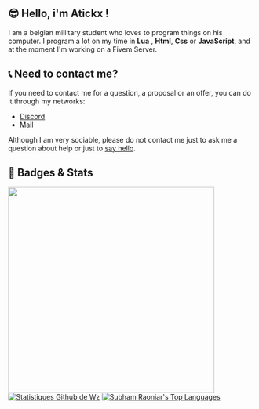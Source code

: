 ## 😎 Hello, i'm Atickx !
I am a belgian millitary student who loves to program things on his computer. 
I program a lot on my time in **Lua** , **Html**, **Css** or **JavaScript**, and at the moment I'm working on a Fivem Server.
<br/>

## 📞 Need to contact me?
If you need to contact me for a question, a proposal or an offer, you can do it through my networks:
- [Discord](https://discord.gg/)
- [Mail](mailto:atickx@outlook.fr)

Although I am very sociable, please do not contact me just to ask me a question about help or just to [say hello](https://nohello.net/).
## 🦅 Badges & Stats
<p align="left">
 <img width="420" src=https://github-readme-stats.vercel.app/api?username=Atickxxx&count_private=true&show_icons=true&title_color=dc143c&text_color=ffffff&icon_color=dc143c&hide_border=true&bg_color=282a36&layout=compact&hide_title=false&hide_rank=false>
 
 <br/>
    <a href="https://github.com/wz-fivem/github-readme-stats"><img alt="Statistiques Github de Wz" src="[https://github-readme-stats.vercel.app/api?username=wz-fivem&show_icons=true&count_private=true&theme=react&hide_border=true&bg_color=0D1117](https://github-readme-stats.vercel.app/api?username=Atickxxx&count_private=true&show_icons=true&title_color=dc143c&text_color=ffffff&icon_color=dc143c&hide_border=true&bg_color=282a36&layout=compact&hide_title=false&hide_rank=false>)" /></a>
  <a href="https://github.com/wz-fivem/github-readme-stats"><img alt="Subham Raoniar's Top Languages" src="https://github-readme-stats.vercel.app/api/top-langs/?username=Atickxxx&langs_count=8&count_private=true&layout=compact&theme=react&hide_border=true&bg_color=0D1117" /></a>
  <br/>



<!--
**Atickxxx/Atickxxx** is a ✨ _special_ ✨ repository because its `README.md` (this file) appears on your GitHub profile.

Here are some ideas to get you started:

- 🔭 I’m currently working on ...
- 👯 I’m looking to collaborate on ...
- 🤔 I’m looking for help with ...
- 💬 Ask me about ...
- 😄 Pronouns: ...
- ⚡ Fun fact: ...
-->
